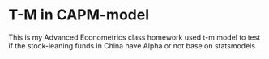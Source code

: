 # T-M in CAPM-model
This is my Advanced Econometrics class homework
used t-m model to test if the stock-leaning funds in China have Alpha or not
base on statsmodels 
